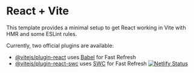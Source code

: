 # React + Vite

This template provides a minimal setup to get React working in Vite with HMR and some ESLint rules.

Currently, two official plugins are available:

- [@vitejs/plugin-react](https://github.com/vitejs/vite-plugin-react/blob/main/packages/plugin-react/README.md) uses [Babel](https://babeljs.io/) for Fast Refresh
- [@vitejs/plugin-react-swc](https://github.com/vitejs/vite-plugin-react-swc) uses [SWC](https://swc.rs/) for Fast Refresh
[![Netlify Status](https://api.netlify.com/api/v1/badges/762fa163-2141-40e0-b269-03d997f9ccf4/deploy-status)](https://app.netlify.com/sites/deluxe-mermaid-fd3b18/deploys)
